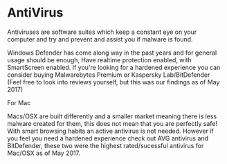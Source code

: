 # **AntiVirus**

Antiviruses are software suites which keep a constant eye on your computer and try and prevent and assist you if malware is found.

Windows Defender has come along way in the past years and for general usage should be enough, Have realtime protection enabled, with SmartScreen enabled. If you're looking for a hardened experience you can consider buying Malwarebytes Premium or Kaspersky Lab/BitDefender \(Feel free to look into reviews yourself, but this was our findings as of May 2017\)

For Mac

Macs/OSX are built differently and a smaller market meaning there is less malware created for them, this does not mean that you are perfectly safe! With smart browsing habits an active antivirus is not needed. However if you feel you need a hardened experience check out AVG antivirus and BitDefender, these two were the highest rated/sucessful antivirus  for Mac/OSX as of May 2017.

